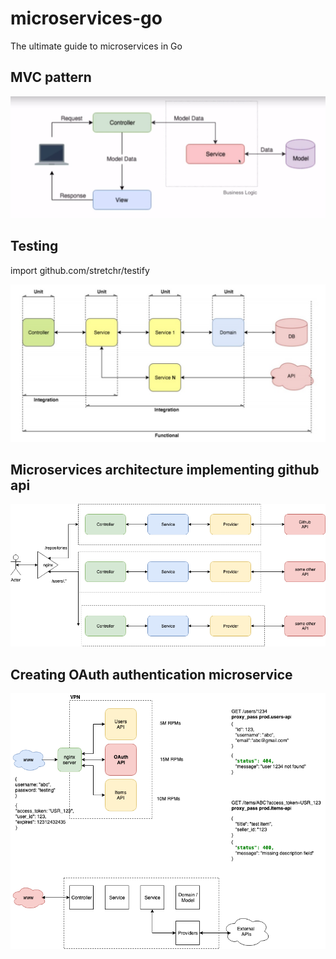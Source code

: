 # microservices-go
The ultimate guide to microservices in Go

## MVC pattern

![overview](./mvc/MVC.jpg)

## Testing

import github.com/stretchr/testify

![overview](./mvc/Testing.jpg)

## Microservices architecture implementing github api

![overview](./consuming_external_api/src/Microservices+architecture.png)

## Creating OAuth authentication microservice

![overview](./Authentication+diagram.png)